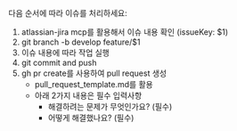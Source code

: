 다음 순서에 따라 이슈를 처리하세요:
1. atlassian-jira mcp를 활용해서 이슈 내용 확인 (issueKey: $1)
2. git branch -b develop feature/$1
3. 이슈 내용에 따라 작업 실행
4. git commit and push
5. gh pr create를 사용하여 pull request 생성
    - pull_request_template.md를 활용
    - 아래 2가지 내용은 필수 입력사항
        - 해결하려는 문제가 무엇인가요? (필수)
        - 어떻게 해결했나요? (필수)

